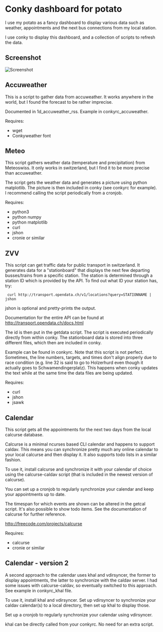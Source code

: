 # Conky dashboard for potato

I use my potato as a fancy dashboard to display various data such as weather, appointments and the next bus connections from my local station.

I use conky to display this dashboard, and a collection of scripts to refresh the data.

## Screenshot

![Screenshot](https://github.com/jereviendrai/potato/raw/master/conky/example.png "Screenshot")

## Accuweather

This is a script to gather data from accuweather. It works anywhere in the world, but I found the forecast to be rather imprecise.

Documented in 1d_accuweather_rss. Example in conkyrc_accuweather.

Requires:

* wget
* Conkyweather font

## Meteo

This script gathers weather data (temperature and precipitation) from Meteoswiss. It only works in switzerland, but I find it to be more precise than accuweather.

The script gets the weather data and generates a picture using python matplotlib. The picture is then included in conky (see conkyrc for example). I recommend calling the script periodically from a cronjob.

Requires:

* python3
* python numpy
* python matplotlib
* curl
* jshon
* cronie or similar

## ZVV

This script can get traffic data for public transport in switzerland. It generates data for a "stationboard" that displays the next few departing busses/trains from a specific station. The station is determined through a station ID which is provided by the API. To find out what ID your station has, try:

     curl http://transport.opendata.ch/v1/locations?query=STATIONNAME | jshon

jshon is optional and pretty-prints the output.

Documentation for the entire API can be found at http://transport.opendata.ch/docs.html

The id is then put in the getdata script. The script is executed periodically directly from within conky. The stationboard data is stored into three different files, which then are included in conky.

Example can be found in conkyrc. Note that this script is not perfect. Sometimes, the line numbers, targets, and times don't align properly due to race condition (e.g. line 32 is said to go to Holzerhurd even though it actually goes to Schwamendingerplatz). This happens when conky updates the text while at the same time the data files are being updated.

Requires:

* curl
* jshon
* jsawk

## Calendar

This script gets all the appointments for the next two days from the local calcurse database. 

Calcurse is a minimal ncurses based CLI calendar and happens to support caldav. This means you can synchronize pretty much any online calendar to your local calcurse and then display it. It also supports todo lists in a similar fashion. 

To use it, install calcurse and synchronize it with your calendar of choice using the calcurse-caldav script (that is included in the newest version of calcurse).

You can set up a cronjob to regularly synchronize your calendar and keep your appointments up to date.

The timespan for which events are shown can be altered in the getcal script. It's also possible to show todo items. See the documentation of calcurse for further reference.

http://freecode.com/projects/calcurse


Requires:

* calcurse
* cronie or similar

## Calendar - version 2

A second approach to the calendar uses khal and vdirsyncer, the former to display appointments, the latter to synchronize with the caldav server. I had some issues with calcurse-caldav, so eventually switched to this approach. See example in conkyrc_khal file.

To use it, install khal and vdirsyncer. Set up vdirsyncer to synchronize your caldav calendar(s) to a local directory, then set up khal to display those.

Set up a cronjob to regularly synchronize your calendar using vdirsyncer.

khal can be directly called from your conkyrc. No need for an extra script.
